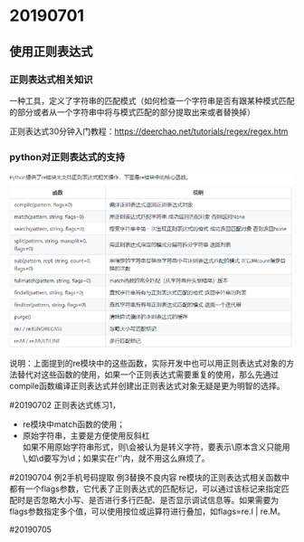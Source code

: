 # 20190701

## 使用正则表达式

### 正则表达式相关知识
一种工具，定义了字符串的匹配模式（如何检查一个字符串是否有跟某种模式匹配的部分或者从一个字符串中将与模式匹配的部分提取出来或者替换掉）

正则表达式30分钟入门教程：https://deerchao.net/tutorials/regex/regex.htm


### python对正则表达式的支持
<img src='python支持.png'>

说明：上面提到的re模块中的这些函数，实际开发中也可以用正则表达式对象的方法替代对这些函数的使用，如果一个正则表达式需要重复的使用，那么先通过compile函数编译正则表达式并创建出正则表达式对象无疑是更为明智的选择。

#20190702
正则表达式练习1，
- re模块中match函数的使用；
- 原始字符串，主要是方便使用反斜杠\
如果不用原始字符串形式，则\会被认为是转义字符，要表示\原本含义只能用\\,如\d要写为\\d；如果实在r''内，就不用这么麻烦了。

#20190704
例2手机号码提取
例3替换不良内容
 re模块的正则表达式相关函数中都有一个flags参数，它代表了正则表达式的匹配标记，可以通过该标记来指定匹配时是否忽略大小写、是否进行多行匹配、是否显示调试信息等。如果需要为flags参数指定多个值，可以使用按位或运算符进行叠加，如flags=re.I | re.M。

#20190705